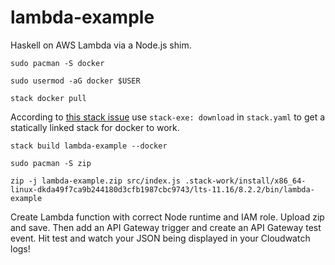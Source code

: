 # lambda-example

Haskell on AWS Lambda via a Node.js shim.

`sudo pacman -S docker`

`sudo usermod -aG docker $USER`

`stack docker pull`

According to [this stack issue](https://github.com/commercialhaskell/stack/issues/4087) use `stack-exe: download` in `stack.yaml` to get a statically linked stack for docker to work.

`stack build lambda-example --docker`

`sudo pacman -S zip`

`zip -j lambda-example.zip src/index.js .stack-work/install/x86_64-linux-dkda49f7ca9b244180d3cfb1987cbc9743/lts-11.16/8.2.2/bin/lambda-example`

Create Lambda function with correct Node runtime and IAM role. Upload zip and save. Then add an API Gateway trigger and create an API Gateway test event. Hit test and watch your JSON being displayed in your Cloudwatch logs!